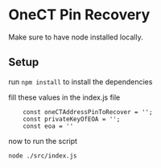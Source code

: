 # OneCT Pin Recovery


Make sure to have node installed locally.

## Setup

run ```npm install``` to install the dependencies



fill these values in the index.js file
```
    const oneCTAddressPinToRecover = '';
    const privateKeyOfEOA = '';
    const eoa = ''

```

now to run the script
```
node ./src/index.js
```